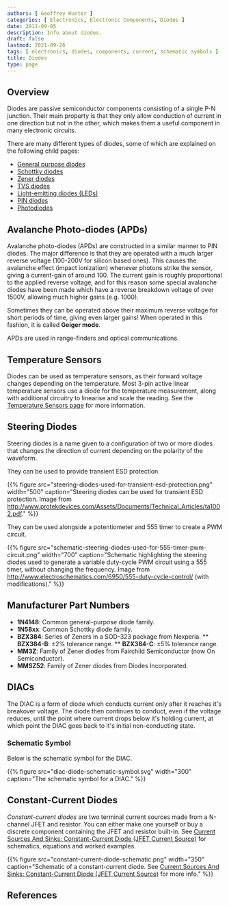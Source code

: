 ```yaml
---
authors: [ Geoffrey Hunter ]
categories: [ Electronics, Electronic Components, Diodes ]
date: 2011-09-05
description: Info about diodes.
draft: false
lastmod: 2021-09-26
tags: [ electronics, diodes, components, current, schematic symbols ]
title: Diodes
type: page
---
```


## Overview

Diodes are passive semiconductor components consisting of a single P-N junction. Their main property is that they only allow conduction of current in one direction but not in the other, which makes them a useful component in many electronic circuits.

There are many different types of diodes, some of which are explained on the following child pages:

* [General purpose diodes](general-purpose-diodes/)
* [Schottky diodes](schottky-diodes/)
* [Zener diodes](zener-diodes/)
* [TVS diodes](tvs-diodes/)
* [Light-emitting diodes (LEDs)](light-emitting-diodes-leds/)
* [PIN diodes](pin-diodes/)
* [Photodiodes](photodiodes/)

## Avalanche Photo-diodes (APDs)

Avalanche photo-diodes (APDs) are constructed in a similar manner to PIN diodes. The major difference is that they are operated with a much larger reverse voltage (100-200V for silicon based ones). This causes the avalanche effect (impact ionization) whenever photons strike the sensor, giving a current-gain of around 100. The current gain is roughly proportional to the applied reverse voltage, and for this reason some special avalanche diodes have been made which have a reverse breakdown voltage of over 1500V, allowing much higher gains (e.g. 1000).

Sometimes they can be operated above their maximum reverse voltage for short periods of time, giving even larger gains! When operated in this fashion, it is called **Geiger mode**.

APDs are used in range-finders and optical communications.

## Temperature Sensors

Diodes can be used as temperature sensors, as their forward voltage changes depending on the temperature. Most 3-pin active linear temperature sensors use a diode for the temperature measurement, along with additional circuitry to linearise and scale the reading. See the [Temperature Sensors page](/electronics/components/sensors/temperature-sensors) for more information.

## Steering Diodes

Steering diodes is a name given to a configuration of two or more diodes that changes the direction of current depending on the polarity of the waveform.

They can be used to provide transient ESD protection.

{{% figure src="steering-diodes-used-for-transient-esd-protection.png" width="500" caption="Steering diodes can be used for transient ESD protection. Image from http://www.protekdevices.com/Assets/Documents/Technical_Articles/ta1002.pdf." %}}

They can be used alongside a potentiometer and 555 timer to create a PWM circuit.

{{% figure src="schematic-steering-diodes-used-for-555-timer-pwm-circuit.png" width="700" caption="Schematic highlighting the steering diodes used to generate a variable duty-cycle PWM circuit using a 555 timer, without changing the frequency. Image from http://www.electroschematics.com/6950/555-duty-cycle-control/ (with modifications)." %}}

## Manufacturer Part Numbers

* **1N4148**: Common general-purpose diode family.
* **1N58xx**: Common Schottky diode family.
* **BZX384**: Series of Zeners in a SOD-323 package from Nexperia.
** **BZX384-B**: ±2% tolerance range.
** **BZX384-C**: ±5% tolerance range.
* **MM3Z**: Family of Zener diodes from Fairchild Semiconductor (now On Semiconductor). 
* **MMSZ52**: Family of Zener diodes from Diodes Incorporated.

## DIACs

The DIAC is a form of diode which conducts current only after it reaches it's breakover voltage. The diode then continues to conduct, even if the voltage reduces, until the point where current drops below it's holding current, at which point the DIAC goes back to it's initial non-conducting state.

### Schematic Symbol

Below is the schematic symbol for the DIAC.

{{% figure src="diac-diode-schematic-symbol.svg" width="300" caption="The schematic symbol for a DIAC." %}}

## Constant-Current Diodes

_Constant-current diodes_ are two terminal current sources made from a N-channel JFET and resistor. You can either make one yourself or buy a discrete component containing the JFET and resistor built-in. See [Current Sources And Sinks: Constant-Current Diode (JFET Current Source)](/electronics/components/current-sources-and-sinks/#_constant_current_diode_jfet_current_source) for schematics, equations and worked examples.

{{% figure src="constant-current-diode-schematic.png" width="350" caption="Schematic of a constant-current diode. See [Current Sources And Sinks: Constant-Current Diode (JFET Current Source)](/electronics/components/current-sources-and-sinks/#_constant_current_diode_jfet_current_source) for more info." %}}

## References

[^bib-digikey-onsemi-1n4148]:  DigiKey. _onsemi 1N4148_. Retrieved 2021-11-25, from https://www.digikey.co.nz/en/products/detail/onsemi/1N4148/458603.
